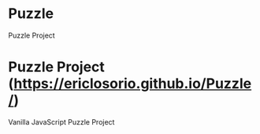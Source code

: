 # Puzzle
Puzzle Project

# Puzzle Project (https://ericlosorio.github.io/Puzzle/)
Vanilla JavaScript Puzzle Project
